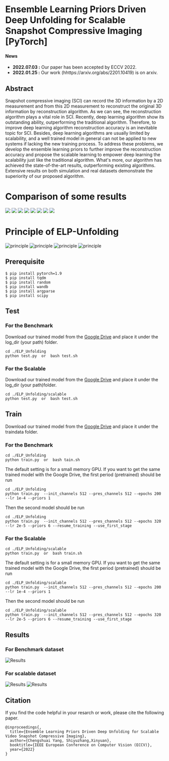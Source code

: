 # Ensemble Learning Priors Driven Deep Unfolding for Scalable Snapshot Compressive Imaging [PyTorch]
#### News
- **2022.07.03 :** Our paper has been accepted by ECCV 2022.
- **2022.01.25 :** Our work (hhttps://arxiv.org/abs/2201.10419) is on arxiv.
## Abstract 
Snapshot compressive imaging (SCI) can record the 3D information by a 2D measurement and from this 2D measurement to  reconstruct the original 3D information by reconstruction algorithm. As we can see, the reconstruction algorithm plays a vital role in SCI. Recently, deep learning algorithm show its outstanding ability, outperforming the traditional algorithm. Therefore, to improve deep learning algorithm reconstruction accuracy is an inevitable topic for SCI. Besides, deep learning algorithms are usually limited by scalability, and a well trained model in general can not be applied to new systems if lacking the new training process. To address these problems, we develop the ensemble learning priors to further improve the reconstruction accuracy and propose the scalable learning to empower  deep learning the scalability just like the traditional algorithm. What's more, our algorithm has achieved the state-of-the-art results, outperforming existing algorithms. Extensive results on both simulation and real datasets demonstrate the superiority of our proposed algorithm.
# Comparison of some results
![](./video/scalable/1024_gif/Beauty_1024×1024.gif)
![](./video/scalable/1024_gif/ShakeNDry_1024×1024.gif)
![](./video/scalable/1024_gif/ReadySetGo_1024×1024.gif)
![](./video/scalable/1024_gif/YachtRide_1024×1024.gif)
![](./video/real/chop.gif)
![](./video/real/Dominoes.gif)
![](./video/real/Hand.gif)
![](./video/real/WaterBalloon.gif)

# Principle of ELP-Unfolding
![principle](fig/principle.jpg)
![principle](fig/single.jpg)
![principle](fig/ensemble.jpg)
![principle](fig/prior.jpg)


## Prerequisite

```shell
$ pip install pytorch=1.9
$ pip install tqdm
$ pip install random
$ pip install wandb
$ pip install argparse
$ pip install scipy
```
## Test
### For the Benchmark

Download our trained model from the [Google Drive](https://drive.google.com/file/d/1yxX_jjBQF73LfFFMV_2GlkpUNosWq_C2/view?usp=sharing) and place it under the log_dir (your path) folder. 
```shell
cd ./ELP_Unfolding
python test.py  or  bash test.sh
```

### For the Scalable

Download our trained model from the [Google Drive](https://drive.google.com/file/d/1--fcQrfeVKJnQzFLWCIQ6o0HrdCq_Cmk/view?usp=sharing) and place it under the log_dir (your path)folder. 
```shell
cd ./ELP_Unfolding/scalable
python test.py  or  bash test.sh
```

## Train
Download our trained model from the [Google Drive](https://drive.google.com/drive/folders/1nFI5LFqgowvlBUdO8O1jypq2xqTu2EcD?usp=sharing) and place it under the traindata folder. 
### For the Benchmark
```shell
cd ./ELP_Unfolding
python train.py  or  bash tain.sh
```
The default setting is for a small memory GPU. If you want to get the same trained model with the Google Drive, the first period (pretrained) should be run
```shell
cd ./ELP_Unfolding
python train.py  --init_channels 512 --pres_channels 512 --epochs 200 --lr 1e-4 --priors 1 
```
Then the second model should be run
```shell
cd ./ELP_Unfolding
python train.py  --init_channels 512 --pres_channels 512 --epochs 320 --lr 2e-5 --priors 6 --resume_training --use_first_stage
```

### For the Scalable

```shell
cd ./ELP_Unfolding/scalable
python train.py  or  bash train.sh
```
The default setting is for a small memory GPU. If you want to get the same trained model with the Google Drive, the first period (pretrained) should be run
```shell
cd ./ELP_Unfolding/scalable
python train.py  --init_channels 512 --pres_channels 512 --epochs 200 --lr 1e-4 --priors 1 
```
Then the second model should be run
```shell
cd ./ELP_Unfolding/scalable
python train.py  --init_channels 512 --pres_channels 512 --epochs 320 --lr 2e-5 --priors 6 --resume_training --use_first_stage
```
## Results
### For Benchmark dataset

![Results](fig/benchmark.jpg)

### For scalable dataset

![Results](fig/512.jpg)
![Results](fig/1024.jpg)

## Citation
If you find the code helpful in your resarch or work, please cite the following paper.
```
@inproceedings{,
  title={Ensemble Learning Priors Driven Deep Unfolding for Scalable Video Snapshot Compressive Imaging},
  author={Chengshuai Yang, Shiyuzhang,Xinyuan},
  booktitle={IEEE European Conference on Computer Vision (ECCV)},
  year={2022}
}
```